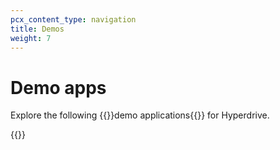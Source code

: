 ```yaml
---
pcx_content_type: navigation
title: Demos
weight: 7
---
```


# Demo apps

Explore the following {{<glossary-tooltip term_id="demo application">}}demo applications{{</glossary-tooltip>}} for Hyperdrive.

{{<external-resources resource_type="apps" products="Hyperdrive">}}